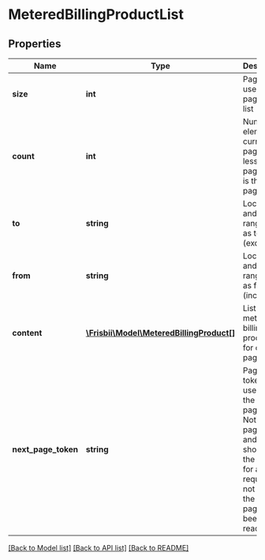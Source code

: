 # MeteredBillingProductList

## Properties
Name | Type | Description | Notes
------------ | ------------- | ------------- | -------------
**size** | **int** | Page size used in paginated list | 
**count** | **int** | Number of elements in current page. If less than page size it is the last page. | 
**to** | **string** | Local date and time range used as to (exclusive) | 
**from** | **string** | Local date and time range used as from (inclusive) | 
**content** | [**\Frisbii\Model\MeteredBillingProduct[]**](MeteredBillingProduct.md) | List of metered billing products for current page | 
**next_page_token** | **string** | Pagination token to use to get the next page. Notice that page size and range should be the same for all page requests. If not present the last page has been reached. | [optional] 

[[Back to Model list]](../../README.md#documentation-for-models) [[Back to API list]](../../README.md#documentation-for-api-endpoints) [[Back to README]](../../README.md)

